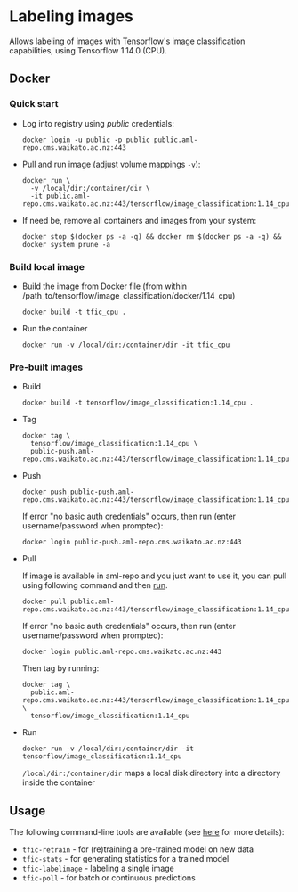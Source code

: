 # Labeling images

Allows labeling of images with Tensorflow's image classification capabilities, using Tensorflow 1.14.0 (CPU).

## Docker

### Quick start

* Log into registry using *public* credentials:

  ```commandline
  docker login -u public -p public public.aml-repo.cms.waikato.ac.nz:443 
  ```

* Pull and run image (adjust volume mappings `-v`):

  ```commandline
  docker run \
    -v /local/dir:/container/dir \
    -it public.aml-repo.cms.waikato.ac.nz:443/tensorflow/image_classification:1.14_cpu
  ```

* If need be, remove all containers and images from your system:

  ```commandline
  docker stop $(docker ps -a -q) && docker rm $(docker ps -a -q) && docker system prune -a
  ```


### Build local image

* Build the image from Docker file (from within /path_to/tensorflow/image_classification/docker/1.14_cpu)

  ```commandline
  docker build -t tfic_cpu .
  ```

* Run the container

  ```commandline
  docker run -v /local/dir:/container/dir -it tfic_cpu
  ```

### Pre-built images

* Build

  ```commandline
  docker build -t tensorflow/image_classification:1.14_cpu .
  ```
  
* Tag

  ```commandline
  docker tag \
    tensorflow/image_classification:1.14_cpu \
    public-push.aml-repo.cms.waikato.ac.nz:443/tensorflow/image_classification:1.14_cpu
  ```
  
* Push

  ```commandline
  docker push public-push.aml-repo.cms.waikato.ac.nz:443/tensorflow/image_classification:1.14_cpu
  ```
  If error "no basic auth credentials" occurs, then run (enter username/password when prompted):
  
  ```commandline
  docker login public-push.aml-repo.cms.waikato.ac.nz:443
  ```
  
* Pull

  If image is available in aml-repo and you just want to use it, you can pull using following command and then [run](#run).

  ```commandline
  docker pull public.aml-repo.cms.waikato.ac.nz:443/tensorflow/image_classification:1.14_cpu
  ```
  If error "no basic auth credentials" occurs, then run (enter username/password when prompted):
  
  ```commandline
  docker login public.aml-repo.cms.waikato.ac.nz:443
  ```
  Then tag by running:
  
  ```commandline
  docker tag \
    public.aml-repo.cms.waikato.ac.nz:443/tensorflow/image_classification:1.14_cpu \
    tensorflow/image_classification:1.14_cpu
  ```

* <a name="run">Run</a>

  ```commandline
  docker run -v /local/dir:/container/dir -it tensorflow/image_classification:1.14_cpu
  ```
  `/local/dir:/container/dir` maps a local disk directory into a directory inside the container


## Usage

The following command-line tools are available (see [here](../../README.md) for more details):

* `tfic-retrain` - for (re)training a pre-trained model on new data
* `tfic-stats` - for generating statistics for a trained model
* `tfic-labelimage` - labeling a single image
* `tfic-poll` - for batch or continuous predictions
  
